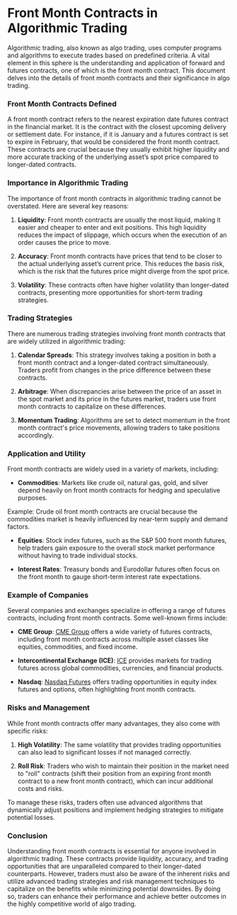 # **Front Month Contracts in Algorithmic Trading**

Algorithmic trading, also known as algo trading, uses computer programs and algorithms to execute trades based on predefined criteria. A vital element in this sphere is the understanding and application of forward and futures contracts, one of which is the front month contract. This document delves into the details of front month contracts and their significance in algo trading.

### Front Month Contracts Defined

A front month contract refers to the nearest expiration date futures contract in the financial market. It is the contract with the closest upcoming delivery or settlement date. For instance, if it is January and a futures contract is set to expire in February, that would be considered the front month contract. These contracts are crucial because they usually exhibit higher liquidity and more accurate tracking of the underlying asset’s spot price compared to longer-dated contracts.

### Importance in Algorithmic Trading

The importance of front month contracts in algorithmic trading cannot be overstated. Here are several key reasons:

1. **Liquidity**: Front month contracts are usually the most liquid, making it easier and cheaper to enter and exit positions. This high liquidity reduces the impact of slippage, which occurs when the execution of an order causes the price to move.
   
2. **Accuracy**: Front month contracts have prices that tend to be closer to the actual underlying asset’s current price. This reduces the basis risk, which is the risk that the futures price might diverge from the spot price.
   
3. **Volatility**: These contracts often have higher volatility than longer-dated contracts, presenting more opportunities for short-term trading strategies.

### Trading Strategies

There are numerous trading strategies involving front month contracts that are widely utilized in algorithmic trading:

1. **Calendar Spreads**: This strategy involves taking a position in both a front month contract and a longer-dated contract simultaneously. Traders profit from changes in the price difference between these contracts.

2. **Arbitrage**: When discrepancies arise between the price of an asset in the spot market and its price in the futures market, traders use front month contracts to capitalize on these differences.

3. **Momentum Trading**: Algorithms are set to detect momentum in the front month contract's price movements, allowing traders to take positions accordingly.

### Application and Utility

Front month contracts are widely used in a variety of markets, including:

- **Commodities**: Markets like crude oil, natural gas, gold, and silver depend heavily on front month contracts for hedging and speculative purposes.

Example: Crude oil front month contracts are crucial because the commodities market is heavily influenced by near-term supply and demand factors.

- **Equities**: Stock index futures, such as the S&P 500 front month futures, help traders gain exposure to the overall stock market performance without having to trade individual stocks.
  
- **Interest Rates**: Treasury bonds and Eurodollar futures often focus on the front month to gauge short-term interest rate expectations.

### Example of Companies

Several companies and exchanges specialize in offering a range of futures contracts, including front month contracts. Some well-known firms include:

- **CME Group**: [CME Group](https://www.cmegroup.com) offers a wide variety of futures contracts, including front month contracts across multiple asset classes like equities, commodities, and fixed income.

- **Intercontinental Exchange (ICE)**: [ICE](https://www.theice.com) provides markets for trading futures across global commodities, currencies, and financial products.

- **Nasdaq**: [Nasdaq Futures](https://www.nasdaq.com) offers trading opportunities in equity index futures and options, often highlighting front month contracts.

### Risks and Management

While front month contracts offer many advantages, they also come with specific risks:

1. **High Volatility**: The same volatility that provides trading opportunities can also lead to significant losses if not managed correctly.

2. **Roll Risk**: Traders who wish to maintain their position in the market need to "roll" contracts (shift their position from an expiring front month contract to a new front month contract), which can incur additional costs and risks.

To manage these risks, traders often use advanced algorithms that dynamically adjust positions and implement hedging strategies to mitigate potential losses.

### Conclusion

Understanding front month contracts is essential for anyone involved in algorithmic trading. These contracts provide liquidity, accuracy, and trading opportunities that are unparalleled compared to their longer-dated counterparts. However, traders must also be aware of the inherent risks and utilize advanced trading strategies and risk management techniques to capitalize on the benefits while minimizing potential downsides. By doing so, traders can enhance their performance and achieve better outcomes in the highly competitive world of algo trading.
